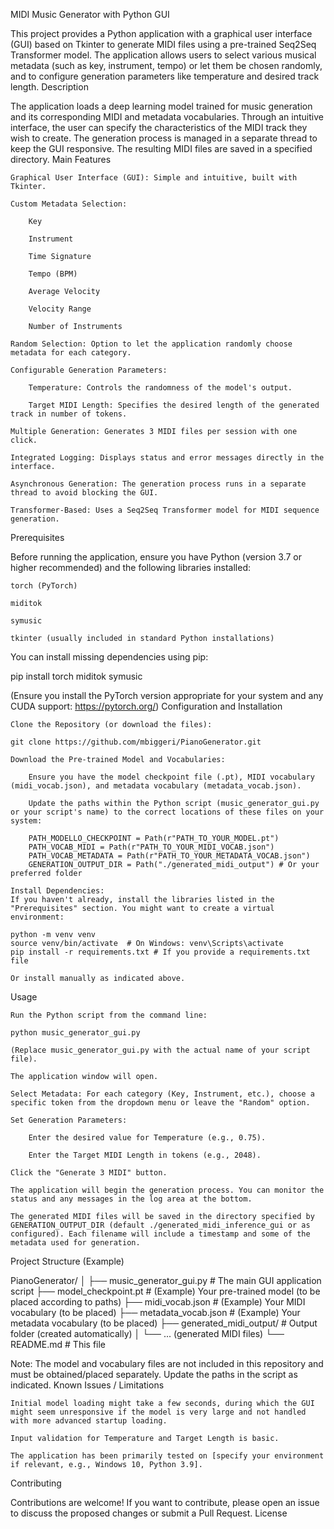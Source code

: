 MIDI Music Generator with Python GUI

This project provides a Python application with a graphical user interface (GUI) based on Tkinter to generate MIDI files using a pre-trained Seq2Seq Transformer model. The application allows users to select various musical metadata (such as key, instrument, tempo) or let them be chosen randomly, and to configure generation parameters like temperature and desired track length.
Description

The application loads a deep learning model trained for music generation and its corresponding MIDI and metadata vocabularies. Through an intuitive interface, the user can specify the characteristics of the MIDI track they wish to create. The generation process is managed in a separate thread to keep the GUI responsive. The resulting MIDI files are saved in a specified directory.
Main Features

    Graphical User Interface (GUI): Simple and intuitive, built with Tkinter.

    Custom Metadata Selection:

        Key

        Instrument

        Time Signature

        Tempo (BPM)

        Average Velocity

        Velocity Range

        Number of Instruments

    Random Selection: Option to let the application randomly choose metadata for each category.

    Configurable Generation Parameters:

        Temperature: Controls the randomness of the model's output.

        Target MIDI Length: Specifies the desired length of the generated track in number of tokens.

    Multiple Generation: Generates 3 MIDI files per session with one click.

    Integrated Logging: Displays status and error messages directly in the interface.

    Asynchronous Generation: The generation process runs in a separate thread to avoid blocking the GUI.

    Transformer-Based: Uses a Seq2Seq Transformer model for MIDI sequence generation.

Prerequisites

Before running the application, ensure you have Python (version 3.7 or higher recommended) and the following libraries installed:

    torch (PyTorch)

    miditok

    symusic

    tkinter (usually included in standard Python installations)

You can install missing dependencies using pip:

pip install torch miditok symusic

(Ensure you install the PyTorch version appropriate for your system and any CUDA support: https://pytorch.org/)
Configuration and Installation

    Clone the Repository (or download the files):

    git clone https://github.com/mbiggeri/PianoGenerator.git

    Download the Pre-trained Model and Vocabularies:

        Ensure you have the model checkpoint file (.pt), MIDI vocabulary (midi_vocab.json), and metadata vocabulary (metadata_vocab.json).

        Update the paths within the Python script (music_generator_gui.py or your script's name) to the correct locations of these files on your system:

        PATH_MODELLO_CHECKPOINT = Path(r"PATH_TO_YOUR_MODEL.pt")
        PATH_VOCAB_MIDI = Path(r"PATH_TO_YOUR_MIDI_VOCAB.json")
        PATH_VOCAB_METADATA = Path(r"PATH_TO_YOUR_METADATA_VOCAB.json")
        GENERATION_OUTPUT_DIR = Path("./generated_midi_output") # Or your preferred folder

    Install Dependencies:
    If you haven't already, install the libraries listed in the "Prerequisites" section. You might want to create a virtual environment:

    python -m venv venv
    source venv/bin/activate  # On Windows: venv\Scripts\activate
    pip install -r requirements.txt # If you provide a requirements.txt file

    Or install manually as indicated above.

Usage

    Run the Python script from the command line:

    python music_generator_gui.py

    (Replace music_generator_gui.py with the actual name of your script file).

    The application window will open.

    Select Metadata: For each category (Key, Instrument, etc.), choose a specific token from the dropdown menu or leave the "Random" option.

    Set Generation Parameters:

        Enter the desired value for Temperature (e.g., 0.75).

        Enter the Target MIDI Length in tokens (e.g., 2048).

    Click the "Generate 3 MIDI" button.

    The application will begin the generation process. You can monitor the status and any messages in the log area at the bottom.

    The generated MIDI files will be saved in the directory specified by GENERATION_OUTPUT_DIR (default ./generated_midi_inference_gui or as configured). Each filename will include a timestamp and some of the metadata used for generation.

Project Structure (Example)

PianoGenerator/
│
├── music_generator_gui.py     # The main GUI application script
├── model_checkpoint.pt      # (Example) Your pre-trained model (to be placed according to paths)
├── midi_vocab.json            # (Example) Your MIDI vocabulary (to be placed)
├── metadata_vocab.json        # (Example) Your metadata vocabulary (to be placed)
├── generated_midi_output/     # Output folder (created automatically)
│   └── ... (generated MIDI files)
└── README.md                  # This file

Note: The model and vocabulary files are not included in this repository and must be obtained/placed separately. Update the paths in the script as indicated.
Known Issues / Limitations

    Initial model loading might take a few seconds, during which the GUI might seem unresponsive if the model is very large and not handled with more advanced startup loading.

    Input validation for Temperature and Target Length is basic.

    The application has been primarily tested on [specify your environment if relevant, e.g., Windows 10, Python 3.9].

Contributing

Contributions are welcome! If you want to contribute, please open an issue to discuss the proposed changes or submit a Pull Request.
License

